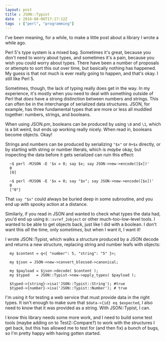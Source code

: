 ```yaml
---
layout: post
title : JSON::Typist
date  : 2016-08-06T17:17:12Z
tags  : ["perl", "programming"]
---
```

I've been meaning, for a while, to make a little post about a library I wrote a
while ago.

Perl 5's type system is a mixed bag.  Sometimes it's great, because you don't
need to worry about types, and sometimes it's a pain, because you wish you
could worry about types.  There have been a number of proposals or attempts to
sort this out over time, but basically nothing has happened.  My guess is that
not much is ever really going to happen, and that's okay.  I still like Perl 5.

Sometimes, though, the lack of typing really does get in the way.  In my
experience, it's mostly when you need to deal with something outside of Perl
that *does* have a strong distinction between numbers and strings.  This can
often be in the interchange of serialized data structures.  JSON, for example,
has three fundamental types that are more or less all muddled together:
numbers, strings, and booleans.

When using JSON.pm, booleans can be produced by using `\0` and `\1`, which is a
bit weird, but ends up working really nicely.  When read in, booleans become
objects.  Okay!

Strings and numbers can be produced by serializing `"$x"` or `0+$x` directly,
or by starting with string or number literals, which is *maybe* okay, but
inspecting the data before it gets serialized can ruin this effect:

      ~$ perl -MJSON -E '$x = 0; say $x; say JSON->new->encode([$x])'
      0
      [0]

      ~$ perl -MJSON -E '$x = 0; say "$x"; say JSON->new->encode([$x])'
      0
      ["0"]

That `say "$x"` could always be buried deep in some subroutine, and you end up
with spooky action at a distance.

Similarly, if you read in JSON and wanted to check what types the data had,
you'd end up using `B::svref_2object` or other much-too-low-level tools.  I
wanted to be able to get objects back, just like I did with a boolean.  I
don't want this *all* the time, only *sometimes*, but when I want it, I want
it!

I wrote JSON::Typist, which walks a structure produced by a JSON decode and
returns a new structure, replacing string and number leafs with objects:

      my $content = q<{ "number": 5, "string": "5" }>;

      my $json = JSON->new->convert_blessed->canonical;

      my $payload = $json->decode( $content );
      my $typed   = JSON::Typist->new->apply_types( $payload );

      $typed->{string}->isa('JSON::Typist::String'); #true
      $typed->{number}->isa('JSON::Typist::Number'); # true

I'm using it for testing a web service that must provide data in the right
types.  It isn't enough to make sure that `$data->{id} eq $expected`, I also
need to know that it was provided as a string.  With JSON::Typist, I can.

I know this library needs some more work, and I need to build some test tools
(maybe adding on to Test2::Compare?) to work with the structures I get back,
but this has allowed me to test for (and then fix) a bunch of bugs, so I'm
pretty happy with having gotten started.

